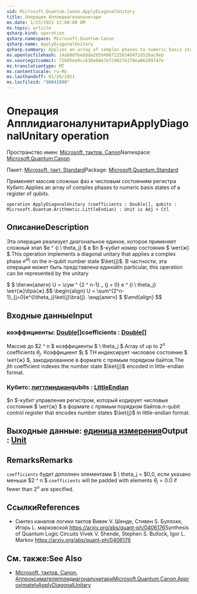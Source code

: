 ```yaml
---
uid: Microsoft.Quantum.Canon.ApplyDiagonalUnitary
title: Операция Апплидиагоналунитари
ms.date: 1/23/2021 12:00:00 AM
ms.topic: article
qsharp.kind: operation
qsharp.namespace: Microsoft.Quantum.Canon
qsharp.name: ApplyDiagonalUnitary
qsharp.summary: Applies an array of complex phases to numeric basis states of a register of qubits.
ms.openlocfilehash: 14ab8d7beddda26594967225934d472d52bac9eb
ms.sourcegitcommit: 71605ea9cc630e84e7ef29027e1f0ea06299747e
ms.translationtype: MT
ms.contentlocale: ru-RU
ms.lasthandoff: 01/26/2021
ms.locfileid: "98841890"
---
```

# <a name="applydiagonalunitary-operation"></a><span data-ttu-id="34ec9-102">Операция Апплидиагоналунитари</span><span class="sxs-lookup"><span data-stu-id="34ec9-102">ApplyDiagonalUnitary operation</span></span>

<span data-ttu-id="34ec9-103">Пространство имен: [Microsoft. тактов. Canon](xref:Microsoft.Quantum.Canon)</span><span class="sxs-lookup"><span data-stu-id="34ec9-103">Namespace: [Microsoft.Quantum.Canon](xref:Microsoft.Quantum.Canon)</span></span>

<span data-ttu-id="34ec9-104">Пакет: [Microsoft. такт. Standard](https://nuget.org/packages/Microsoft.Quantum.Standard)</span><span class="sxs-lookup"><span data-stu-id="34ec9-104">Package: [Microsoft.Quantum.Standard](https://nuget.org/packages/Microsoft.Quantum.Standard)</span></span>


<span data-ttu-id="34ec9-105">Применяет массив сложных фаз к числовым состояниям регистра Кубитс.</span><span class="sxs-lookup"><span data-stu-id="34ec9-105">Applies an array of complex phases to numeric basis states of a register of qubits.</span></span>

```qsharp
operation ApplyDiagonalUnitary (coefficients : Double[], qubits : Microsoft.Quantum.Arithmetic.LittleEndian) : Unit is Adj + Ctl
```


## <a name="description"></a><span data-ttu-id="34ec9-106">Описание</span><span class="sxs-lookup"><span data-stu-id="34ec9-106">Description</span></span>

<span data-ttu-id="34ec9-107">Эта операция реализует диагональное единое, которое применяет сложный этап $e ^ {i \ theta_j} $ в $n $-кубит номер состояния $ \кет{ж} $.</span><span class="sxs-lookup"><span data-stu-id="34ec9-107">This operation implements a diagonal unitary that applies a complex phase $e^{i \theta_j}$ on the $n$-qubit number state $\ket{j}$.</span></span>
<span data-ttu-id="34ec9-108">В частности, эта операция может быть представлена единой</span><span class="sxs-lookup"><span data-stu-id="34ec9-108">In particular, this operation can be represented by the unitary</span></span>

<span data-ttu-id="34ec9-109">$ $ \бегин{алигн} U = \сум ^ {2 ^ n-1} _ {j = 0} e ^ {i \ theta_j} \кет{ж}\бра{ж}.</span><span class="sxs-lookup"><span data-stu-id="34ec9-109">$$ \begin{align} U = \sum^{2^n-1}_{j=0}e^{i\theta_j}\ket{j}\bra{j}.</span></span>
<span data-ttu-id="34ec9-110">\енд{алигн} $ $</span><span class="sxs-lookup"><span data-stu-id="34ec9-110">\end{align} $$</span></span>

## <a name="input"></a><span data-ttu-id="34ec9-111">Входные данные</span><span class="sxs-lookup"><span data-stu-id="34ec9-111">Input</span></span>

### <a name="coefficients--double"></a><span data-ttu-id="34ec9-112">коэффициенты: [Double](xref:microsoft.quantum.lang-ref.double)[]</span><span class="sxs-lookup"><span data-stu-id="34ec9-112">coefficients : [Double](xref:microsoft.quantum.lang-ref.double)[]</span></span>

<span data-ttu-id="34ec9-113">Массив до $2 ^ n $ коэффициенты $ \ theta_j $.</span><span class="sxs-lookup"><span data-stu-id="34ec9-113">Array of up to $2^n$ coefficients $\theta_j$.</span></span> <span data-ttu-id="34ec9-114">Коэффициент $j $ TH индексирует числовое состояние $ \кет{ж} $, закодированное в формате с прямым порядком байтов.</span><span class="sxs-lookup"><span data-stu-id="34ec9-114">The $j$th coefficient indexes the number state $\ket{j}$ encoded in little-endian format.</span></span>


### <a name="qubits--littleendian"></a><span data-ttu-id="34ec9-115">Кубитс: [литтлиндиан](xref:Microsoft.Quantum.Arithmetic.LittleEndian)</span><span class="sxs-lookup"><span data-stu-id="34ec9-115">qubits : [LittleEndian](xref:Microsoft.Quantum.Arithmetic.LittleEndian)</span></span>

<span data-ttu-id="34ec9-116">$n $-кубит управления регистром, который кодирует числовые состояния $ \кет{ж} $ в формате с прямым порядком байтов.</span><span class="sxs-lookup"><span data-stu-id="34ec9-116">$n$-qubit control register that encodes number states $\ket{j}$ in little-endian format.</span></span>



## <a name="output--unit"></a><span data-ttu-id="34ec9-117">Выходные данные: [единица измерения](xref:microsoft.quantum.lang-ref.unit)</span><span class="sxs-lookup"><span data-stu-id="34ec9-117">Output : [Unit](xref:microsoft.quantum.lang-ref.unit)</span></span>



## <a name="remarks"></a><span data-ttu-id="34ec9-118">Remarks</span><span class="sxs-lookup"><span data-stu-id="34ec9-118">Remarks</span></span>

<span data-ttu-id="34ec9-119">`coefficients` будет дополнен элементами $ \ theta_j = $0,0, если указано меньше $2 ^ n $.</span><span class="sxs-lookup"><span data-stu-id="34ec9-119">`coefficients` will be padded with elements $\theta_j = 0.0$ if fewer than $2^n$ are specified.</span></span>

## <a name="references"></a><span data-ttu-id="34ec9-120">Ссылки</span><span class="sxs-lookup"><span data-stu-id="34ec9-120">References</span></span>

- <span data-ttu-id="34ec9-121">Синтез каналов логики тактов Вивек V. Шенде, Стивен S. Буллокк, Игорь L. марковской https://arxiv.org/abs/quant-ph/0406176</span><span class="sxs-lookup"><span data-stu-id="34ec9-121">Synthesis of Quantum Logic Circuits Vivek V. Shende, Stephen S. Bullock, Igor L. Markov https://arxiv.org/abs/quant-ph/0406176</span></span>

## <a name="see-also"></a><span data-ttu-id="34ec9-122">См. также:</span><span class="sxs-lookup"><span data-stu-id="34ec9-122">See Also</span></span>

- [<span data-ttu-id="34ec9-123">Microsoft. тактов. Canon. Аппроксимателяпплидиагоналунитари</span><span class="sxs-lookup"><span data-stu-id="34ec9-123">Microsoft.Quantum.Canon.ApproximatelyApplyDiagonalUnitary</span></span>](xref:Microsoft.Quantum.Canon.ApproximatelyApplyDiagonalUnitary)